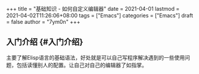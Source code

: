 +++
title = "基础知识 - 如何自定义编辑器"
date = 2021-04-01
lastmod = 2021-04-02T11:26:06+08:00
tags = ["Emacs"]
categories = ["Emacs"]
draft = false
author = "7ym0n"
+++

## 入门介绍 {#入门介绍}

主要了解Elisp语言的基础语法，好处就是可以自己写程序解决遇到的一些使用问题，包括读懂别人的配置。让自己对自己的编辑器了如指掌。
